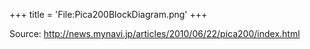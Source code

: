 +++
title = 'File:Pica200BlockDiagram.png'
+++

Source: <http://news.mynavi.jp/articles/2010/06/22/pica200/index.html>

